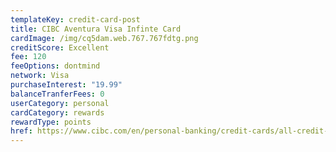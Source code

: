 ```yaml
---
templateKey: credit-card-post
title: CIBC Aventura Visa Infinte Card
cardImage: /img/cq5dam.web.767.767fdtg.png
creditScore: Excellent
fee: 120
feeOptions: dontmind
network: Visa
purchaseInterest: "19.99"
balanceTranferFees: 0
userCategory: personal
cardCategory: rewards
rewardType: points
href: https://www.cibc.com/en/personal-banking/credit-cards/all-credit-cards/aventura-visa-infinite-card.html#
---
```

